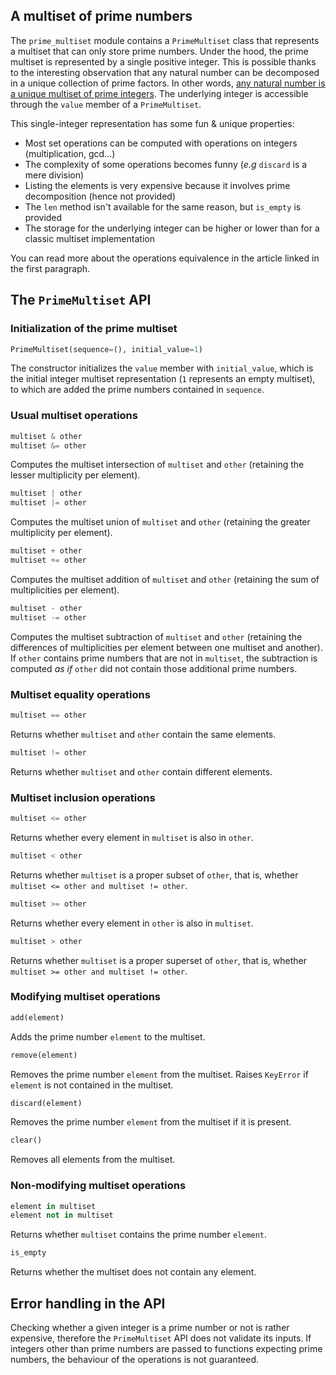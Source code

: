## A multiset of prime numbers

The `prime_multiset` module contains a `PrimeMultiset` class that represents a multiset that can only store prime
numbers. Under the hood, the prime multiset is represented by a single positive integer. This is possible thanks to the
interesting observation that any natural number can be decomposed in a unique collection of prime factors. In other
words, [any natural number is a unique multiset of prime integers][1]. The underlying integer is accessible through the
`value` member of a `PrimeMultiset`.

This single-integer representation has some fun & unique properties:
* Most set operations can be computed with operations on integers (multiplication, gcd...)
* The complexity of some operations becomes funny (*e.g* `discard` is a mere division)
* Listing the elements is very expensive because it involves prime decomposition (hence not provided)
* The `len` method isn't available for the same reason, but `is_empty` is provided
* The storage for the underlying integer can be higher or lower than for a classic multiset implementation

You can read more about the operations equivalence in the article linked in the first paragraph.

## The `PrimeMultiset` API

### Initialization of the prime multiset

```python
PrimeMultiset(sequence=(), initial_value=1)
```

The constructor initializes the `value` member with `initial_value`, which is the initial integer multiset
representation (`1` represents an empty multiset), to which are added the prime numbers contained in `sequence`.

### Usual multiset operations

```python
multiset & other
multiset &= other
```

Computes the multiset intersection of `multiset` and `other` (retaining the lesser multiplicity per element).

```python
multiset | other
multiset |= other
```

Computes the multiset union of `multiset` and `other` (retaining the greater multiplicity per element).

```python
multiset + other
multiset += other
```

Computes the multiset addition of `multiset` and `other` (retaining the sum of multiplicities per element).

```python
multiset - other
multiset -= other
```

Computes the multiset subtraction of `multiset` and `other` (retaining the differences of multiplicities per element
between one multiset and another). If `other` contains prime numbers that are not in `multiset`, the subtraction is
computed *as if* `other` did not contain those additional prime numbers.

### Multiset equality operations

```python
multiset == other
```

Returns whether `multiset` and `other` contain the same elements.

```python
multiset != other
```

Returns whether `multiset` and `other` contain different elements.

### Multiset inclusion operations

```python
multiset <= other
```

Returns whether every element in `multiset` is also in `other`.

```python
multiset < other
```

Returns whether `multiset` is a proper subset of `other`, that is, whether `multiset <= other and multiset != other`.

```python
multiset >= other
```

Returns whether every element in `other` is also in `multiset`.

```python
multiset > other
```

Returns whether `multiset` is a proper superset of `other`, that is, whether `multiset >= other and multiset != other`.

### Modifying multiset operations

```python
add(element)
```

Adds the prime number `element` to the multiset.

```python
remove(element)
```

Removes the prime number `element` from the multiset. Raises `KeyError` if `element` is not contained in the multiset.

```python
discard(element)
```

Removes the prime number `element` from the multiset if it is present.

```python
clear()
```

Removes all elements from the multiset.

### Non-modifying multiset operations

```python
element in multiset
element not in multiset
```

Returns whether `multiset` contains the prime number `element`.

```python
is_empty
```

Returns whether the multiset does not contain any element.

## Error handling in the API

Checking whether a given integer is a prime number or not is rather expensive, therefore the `PrimeMultiset` API does
not validate its inputs. If integers other than prime numbers are passed to functions expecting prime numbers, the
behaviour of the operations is not guaranteed.


  [1]: http://psmay.com/2012/02/17/fun-with-math-a-natural-number-is-a-multiset-of-prime-factors/
